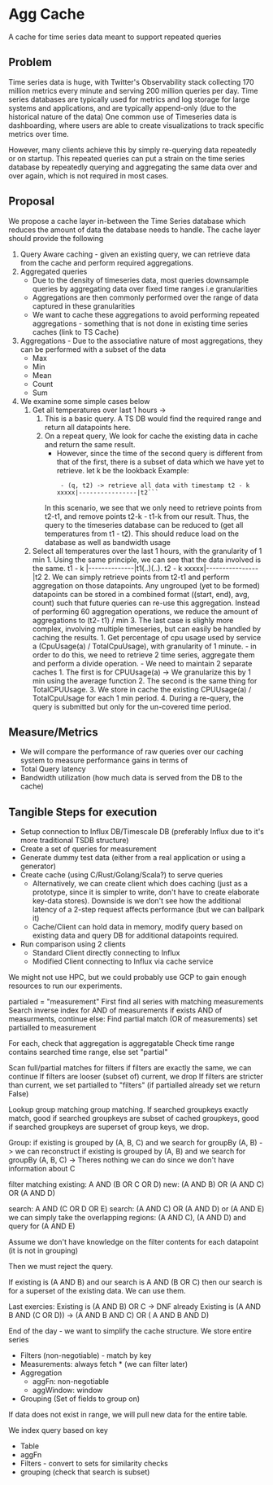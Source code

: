 # Agg Cache

A cache for time series data meant to support repeated queries

## Problem

Time series data is huge, with Twitter's Observability stack collecting 170 million metrics every minute and serving 200 million queries per day. Time series databases are typically used for metrics and log storage for large systems and applications, and are typically append-only (due to the historical nature of the data)
One common use of Timeseries data is dashboarding, where users are able to create visualizations to track specific metrics over time.

However, many clients achieve this by simply re-querying data repeatedly or on startup. This repeated queries can put a strain on the time series database by repeatedly querying and aggregating the same data over and over again, which is not required in most cases.

## Proposal 
We propose a cache layer in-between the Time Series database which reduces the amount of data the database needs to handle.
The cache layer should provide the following
1. Query Aware caching - given an existing query, we can retrieve data from the cache and perform required aggregations.
2. Aggregated queries
    - Due to the density of timeseries data, most queries downsample queries by aggregating data over fixed time ranges i.e granularities 
    - Aggregations are then commonly performed over the range of data captured in these granularities
    - We want to cache these aggregations to avoid performing repeated aggregations - something that is not done in existing time series caches (link to TS Cache)
3. Aggregations - Due to the associative nature of most aggregations, they can be performed with a subset of the data
    - Max
    - Min
    - Mean
    - Count
    - Sum
3. We examine some simple cases below
    1. Get all temperatures over last 1 hours ->
        1. This is a basic query. A TS DB would find the required range and return all datapoints here.
        2. On a repeat query, We look for cache the existing data in cache and return the same result.
            - However, since the time of the second query is different from that of the first, there is a subset of data which we have yet to retrieve.
            let k be the lookback
            Example: 
               ``` - (q, t1) -> retrieve all data with timestamp t1 - k |--------------|t1.....
                - (q, t2) -> retrieve all data with timestamp t2 - k xxxxx|----------------|t2```
            In this scenario, we see that we only need to retrieve points from t2-t1, and remove points t2-k - t1-k from our result.
            Thus, the query to the timeseries database can be reduced to (get all temperatures from t1 - t2). This should reduce load on the database as well as bandwidth usage
    2. Select all temperatures over the last 1 hours, with the granularity of 1 min
            1. Using the same principle, we can see that the data involved is the same.
                t1 - k |--------------|t1(..)(..).
                t2 - k xxxxx|----------------|t2
            2. We can simply retrieve points from t2-t1 and perform aggregation on those datapoints. Any ungrouped (yet to be formed) datapoints can be stored in a combined format ((start, end), avg, count) such that future queries can re-use this aggregation. Instead of performing 60 aggregation operations, we reduce the amount of aggregations to (t2- t1) / min
        3. The last case is slighly more complex, involving multiple timeseries, but can easily be handled by caching the results.
            1. Get percentage of cpu usage used by service a (CpuUsage(a) / TotalCpuUsage), with granularity of 1 minute.
                - in order to do this, we need to retrieve 2 time series, aggregate them and perform a divide operation.
                - We need to maintain 2 separate caches 
                1. The first is for CPUUsage(a) -> We granularize this by 1 min using the average function
                2. The second is the same thing for TotalCPUUsage.
                3. We store in cache the existing CPUUsage(a) / TotalCpuUsage for each 1 min period.
                4. During a re-query, the query is submitted but only for the un-covered time period.


## Measure/Metrics
- We will compare the performance of raw queries over our caching system to measure performance gains in terms of 
 - Total Query latency
 - Bandwidth utilization (how much data is served from the DB to the cache)

## Tangible Steps for execution
- Setup connection to Influx DB/Timescale DB (preferably Influx due to it's more traditional TSDB structure)
- Create a set of queries for measurement 
- Generate dummy test data (either from a real application or using a generator)
- Create cache (using C/Rust/Golang/Scala?) to serve queries
    - Alternatively, we can create client which does caching (just as a prototype, since it is simpler to write, don't have to create elaborate key-data stores). Downside is we don't see how the additional latency of a 2-step request affects performance (but we can ballpark it)
    - Cache/Client can hold data in memory, modify query based on existing data and query DB for additional datapoints required.
- Run comparison using 2 clients
    - Standard Client directly connecting to Influx
    - Modified Client connecting to Influx via cache service

We might not use HPC, but we could probably use GCP to gain enough resources to run our experiments.

partialed = "measurement"
First find all series with matching measurements
Search inverse index for AND of measurements
if exists AND of measurments, continue
    else: Find partial match (OR of measurements)
    set partialled to measurement

For each, check that aggregation is aggregatable
Check time range contains searched time range, else set "partial"

Scan full/partial matches for filters
if filters are exactly the same, we can continue
If filters are looser (subset of) current, we drop
If filters are stricter than current, we set partialled to "filters" (if partialled already set we return False)

Lookup group matching
group matching. 
If searched groupkeys exactly match, good
if searched groupkeys are subset of cached groupkeys, good
if searched groupkeys are superset of group keys, we drop.

Group:
if existing is grouped by (A, B, C) and we search for groupBy (A, B) -> we can reconstruct 
if existing is grouped by (A, B) and we search for groupBy (A, B, C) -> Theres nothing we can do since we don't have information about C

filter matching
existing:
A AND (B OR C OR D)
new: (A AND B) OR (A AND C) OR (A AND D)

search:
A AND (C OR D OR E)
search: (A AND C) OR (A AND D) or (A AND E)
we can simply take the overlapping regions:
    (A AND C), (A AND D) and query for (A AND E)

Assume we don't have knowledge on the filter contents for each datapoint (it is not in grouping)

Then we must reject the query.

If existing is (A AND B)
and our search is A AND (B OR C)
then our search is for a superset of the existing data. We can use them.

Last exercies:
Existing is (A AND B) OR C -> DNF  already
Existing is (A AND B AND (C OR D)) -> (A AND B AND C) OR ( A AND B AND D)


End of the day - we want to simplify the cache structure.
We store entire series
- Filters (non-negotiable) - match by key
- Measurements: always fetch * (we can filter later)
- Aggregation
    - aggFn: non-negotiable
    - aggWindow: window
- Grouping (Set of fields to group on)

If data does not exist in range, we will pull new data for the entire table.

We index query based on key
- Table
- aggFn
- Filters - convert to sets for similarity checks
- grouping (check that search is subset)